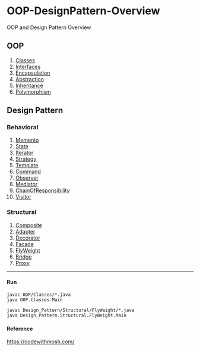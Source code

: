 # OOP-DesignPattern-Overview

OOP and Design Pattern Overview

## OOP

1. [Classes](Design_Pattern/OOP/Classes)
2. [Interfaces](Design_Pattern/OOP/Interfaces)
3. [Encapsulation](Design_Pattern/OOP/Encapsulation)
4. [Abstraction](Design_Pattern/OOP/Abstraction)
5. [Inheritance](Design_Pattern/OOP/Inheritance)
6. [Polymorphism](Design_Pattern/OOP/Polymorphism)

## Design Pattern

### Behavioral

1. [Memento](Design_Pattern/Behavioral/Memento)
2. [State](Design_Pattern/Behavioral/State)
3. [Iterator](Design_Pattern/Behavioral/Iterator)
4. [Strategy](Design_Pattern/Behavioral/Strategy)
5. [Template](Design_Pattern/Behavioral/Template)
6. [Command](Design_Pattern/Behavioral/Command)
7. [Observer](Design_Pattern/Behavioral/Observer)
8. [Mediator](Design_Pattern/Behavioral/Mediator)
9. [ChainOfResponsibility](Design_Pattern/Behavioral/ChainOfResponsibility)
10. [Visitor](Design_Pattern/Structural/Visitor)

### Structural

1. [Composite](Design_Pattern/Structural/Composite)
2. [Adapter](Design_Pattern/Structural/Adapter)
3. [Decorator](Design_Pattern/Structural/Decorator)
4. [Facade](Design_Pattern/Structural/Facade)
5. [FlyWeight](Design_Pattern/Structural/FlyWeight)
6. [Bridge](Design_Pattern/Structural/Bridge)
7. [Proxy](Design_Pattern/Structural/Proxy)

---

#### Run

```command
javac OOP/Classes/*.java
java OOP.Classes.Main

javac Design_Pattern/Structural/FlyWeight/*.java
java Design_Pattern.Structural.FlyWeight.Main
```

#### Reference

<https://codewithmosh.com/>
